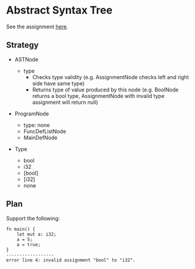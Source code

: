 # Abstract Syntax Tree

See the assignment [here](https://www.cs.southern.edu/halterman/Courses/Winter2025/415/Assignments/typecheck.html).

## Strategy
- ASTNode
    - type
        - Checks type validity (e.g. AssignmentNode checks left and right side have same type)
        - Returns type of value produced by this node (e.g. BoolNode returns a bool type, AssignmentNode with invalid type assignment will return null)
- ProgramNode
    - type: none
    - FuncDefListNode
    - MainDefNode

- Type
    - bool
    - i32
    - [bool]
    - [i32]
    - none

## Plan
Support the following:
```
fn main() {
    let mut a: i32;
    a = 5;
    a = true;   
}
------------------
error line 4: invalid assignment "bool" to "i32".
```